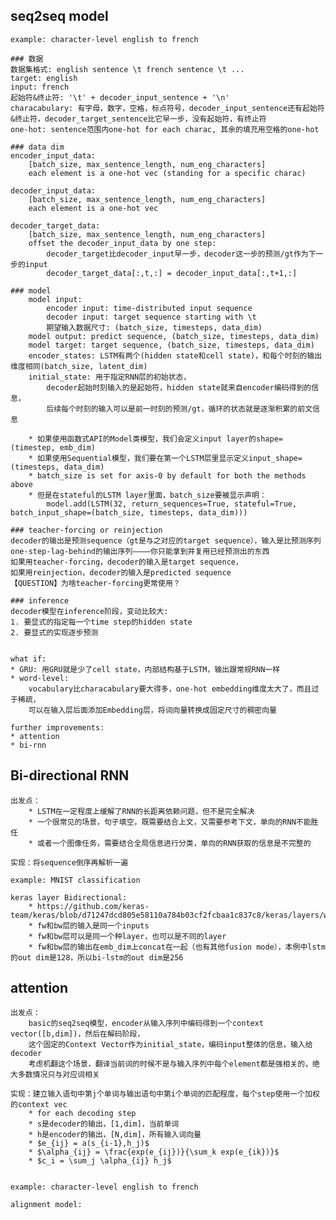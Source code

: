 ## seq2seq model
    
    example: character-level english to french

    ### 数据
    数据集格式: english sentence \t french sentence \t ...
    target: english
    input: french
    起始符&终止符: '\t' + decoder_input_sentence + '\n'
    characabulary: 有字母，数字，空格，标点符号，decoder_input_sentence还有起始符&终止符，decoder_target_sentence比它早一步，没有起始符，有终止符
    one-hot: sentence范围内one-hot for each charac, 其余的填充用空格的one-hot

    ### data dim
    encoder_input_data: 
        [batch_size, max_sentence_length, num_eng_characters]
        each element is a one-hot vec (standing for a specific charac)

    decoder_input_data: 
        [batch_size, max_sentence_length, num_eng_characters]
        each element is a one-hot vec

    decoder_target_data: 
        [batch_size, max_sentence_length, num_eng_characters]
        offset the decoder_input_data by one step: 
            decoder_target比decoder_input早一步，decoder这一步的预测/gt作为下一步的input
            decoder_target_data[:,t,:] = decoder_input_data[:,t+1,:]

    ### model
        model input: 
            encoder input: time-distributed input sequence
            decoder input: target sequence starting with \t
            期望输入数据尺寸: (batch_size, timesteps, data_dim)
        model output: predict sequence, (batch_size, timesteps, data_dim)
        model target: target sequence, (batch_size, timesteps, data_dim)
        encoder_states: LSTM有两个(hidden state和cell state)，和每个时刻的输出维度相同(batch_size, latent_dim)
        initial_state: 用于指定RNN层的初始状态，
            decoder起始时刻输入的是起始符，hidden state就来自encoder编码得到的信息，
            后续每个时刻的输入可以是前一时刻的预测/gt，循环的状态就是逐渐积累的前文信息

        * 如果使用函数式API的Model类模型，我们会定义input layer的shape=(timestep, emb_dim)
        * 如果使用Sequential模型，我们要在第一个LSTM层里显示定义input_shape=(timesteps, data_dim)
        * batch_size is set for axis-0 by default for both the methods above
        * 但是在stateful的LSTM layer里面，batch_size要被显示声明：
            model.add(LSTM(32, return_sequences=True, stateful=True, batch_input_shape=(batch_size, timesteps, data_dim)))

    ### teacher-forcing or reinjection
    decoder的输出是预测sequence（gt是与之对应的target sequence），输入是比预测序列one-step-lag-behind的输出序列————你只能拿到并复用已经预测出的东西
    如果用teacher-forcing，decoder的输入是target sequence，
    如果用reinjection，decoder的输入是predicted sequence
    【QUESTION】为啥teacher-forcing更常使用？

    ### inference
    decoder模型在inference阶段，变动比较大:
    1. 要显式的指定每一个time step的hidden state
    2. 要显式的实现逐步预测


    what if:
    * GRU: 用GRU就是少了cell state，内部结构基于LSTM，输出跟常规RNN一样
    * word-level: 
        vocabulary比characabulary要大得多，one-hot embedding维度太大了，而且过于稀疏，
        可以在输入层后面添加Embedding层，将词向量转换成固定尺寸的稠密向量

    further improvements:
    * attention
    * bi-rnn


## Bi-directional RNN
    出发点：
        * LSTM在一定程度上缓解了RNN的长距离依赖问题，但不是完全解决
        * 一个很常见的场景，句子填空，既需要结合上文，又需要参考下文，单向的RNN不能胜任
        * 或者一个图像任务，需要结合全局信息进行分类，单向的RNN获取的信息是不完整的

    实现：将sequence倒序再解析一遍
    
    example: MNIST classification

    keras layer Bidirectional: 
        * https://github.com/keras-team/keras/blob/d71247dcd805e58110a784b03cf2fcbaa1c837c8/keras/layers/wrappers.py
        * fw和bw层的输入是同一个inputs
        * fw和bw层可以是同一个种layer，也可以是不同的layer
        * fw和bw层的输出在emb_dim上concat在一起（也有其他fusion mode），本例中lstm的out dim是128，所以bi-lstm的out dim是256


## attention
    出发点：
        basic的seq2seq模型，encoder从输入序列中编码得到一个context vector([b,dim])，然后在解码阶段，
        这个固定的Context Vector作为initial_state，编码input整体的信息，输入给decoder
        考虑机翻这个场景，翻译当前词的时候不是与输入序列中每个element都是强相关的，绝大多数情况只与对应词相关

    实现：建立输入语句中第j个单词与输出语句中第i个单词的匹配程度，每个step使用一个加权的context vec
        * for each decoding step
        * s是decoder的输出，[1,dim]，当前单词
        * h是encoder的输出，[N,dim]，所有输入词向量
        * $e_{ij} = a(s_{i-1},h_j)$
        * $\alpha_{ij} = \frac{exp(e_{ij})}{\sum_k exp(e_{ik})}$
        * $c_i = \sum_j \alpha_{ij} h_j$


    example: character-level english to french

    alignment model:












